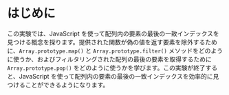 # はじめに

この実験では、JavaScript を使って配列内の要素の最後の一致インデックスを見つける概念を探ります。提供された関数が偽の値を返す要素を除外するために、`Array.prototype.map()` と `Array.prototype.filter()` メソッドをどのように使うか、およびフィルタリングされた配列の最後の要素を取得するために `Array.prototype.pop()` をどのように使うかを学びます。この実験が終了すると、JavaScript を使って配列内の要素の最後の一致インデックスを効率的に見つけることができるようになります。
